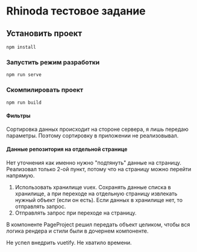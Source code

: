 # Rhinoda тестовое задание

## Установить проект
```
npm install
```

### Запустить режим разработки
```
npm run serve
```

### Скомпилировать проект
```
npm run build
```

#### Фильтры
Сортировка данных происходит на стороне сервера, я лишь передаю параметры. Поэтому сортировку в приложении не реализовывал.

#### Данные репозитория на отдельной странице
Нет уточнения как именно нужно "подтянуть" данные на страницу. Реализовал только 2-ой пункт, потому что на страницу можно перейти напрямую.
1. Использовать хранилище vuex. Сохранять данные списка в хранилище, а при переходе на отдельную страницу извлекать нужный объект (если он есть). Если данных в хранилище нет, то отправлять запрос.
2. Отправлять запрос при переходе на страницу.

В компоненте PageProject решил передать объект целиком, чтобы вся логика рендера и стили были в дочернем компоненте.

Не успел внедрить vuetify. Не хватило времени.
